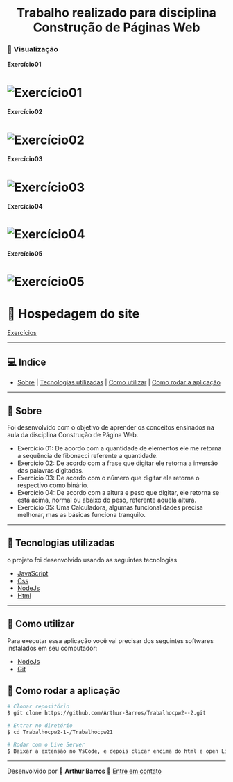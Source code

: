 <h1 align="center">
Trabalho realizado para disciplina Construção de Páginas Web
</h1>

### :movie_camera: Visualização
**Exercício01**
<h1>
  <img src="https://ik.imagekit.io/xlj9cejf8v/exercicio01fibonaci_lDsFyUkeN.gif" alt="Exercício01">
</h1>

**Exercício02**
<h1>
  <img src="https://ik.imagekit.io/xlj9cejf8v/exercicio02_zzmJdPY0c.gif" alt="Exercício02">
</h1>

**Exercício03**
<h1>
  <img src="https://ik.imagekit.io/xlj9cejf8v/exercicio03_Ubj422_-Q.gif" alt="Exercício03">
</h1>

**Exercício04**
<h1>
  <img src="https://ik.imagekit.io/xlj9cejf8v/exercicio04_mSb1VYzSH.gif" alt="Exercício04">
</h1>

**Exercício05**
<h1>
  <img src="https://ik.imagekit.io/xlj9cejf8v/exercicio05_N4_rpljfh.gif" alt="Exercício05">
</h1>

# :hotel: Hospedagem do site
[Exercícios](https://trabalhocpw2-1.firebaseapp.com/index.html)

---

## :computer: Indice
- [Sobre](#bookmark-sobre) | [Tecnologias utilizadas](#rocket-tecnologias-utilizadas) | [Como utilizar](#electric_plug-como-utilizar) | [Como rodar a aplicação](#file_folder-como-rodar-a-aplicação)

---

## :bookmark: Sobre
Foi desenvolvido com o objetivo de aprender os conceitos ensinados na aula da disciplina Construção de Página Web.

- Exercício 01: De acordo com a quantidade de elementos ele me retorna a sequência de fibonacci referente a quantidade.
- Exercício 02: De acordo com a frase que digitar ele retorna a inversão das palavras digitadas.
- Exercício 03: De acordo com o número que digitar ele retorna o respectivo como binário.
- Exercício 04: De acordo com a altura e peso que digitar, ele retorna se está acima, normal ou abaixo do peso, referente aquela altura.
- Exercício 05: Uma Calculadora, algumas funcionalidades precisa melhorar, mas as básicas funciona tranquilo.
    
---

## :rocket: Tecnologias utilizadas

o projeto foi desenvolvido usando as seguintes tecnologias

- [JavaScript](https://developer.mozilla.org/pt-BR/docs/Web/JavaScript)
- [Css](https://www.w3schools.com/Css/)
- [NodeJs](https://nodejs.org/en/)
- [Html](https://www.w3schools.com/html/)

---

## :electric_plug: Como utilizar
Para executar essa aplicação você vai precisar dos seguintes softwares instalados em seu computador:
- [NodeJs](https://nodejs.org/en/)
- [Git](https://git-scm.com/)

## :file_folder: Como rodar a aplicação

```bash
# Clonar repositório
$ git clone https://github.com/Arthur-Barros/Trabalhocpw2--2.git

# Entrar no diretório
$ cd Trabalhocpw2-1-/Trabalhocpw21

# Rodar com o Live Server
$ Baixar a extensão no VsCode, e depois clicar encima do html e open Live Sever, por padrão é a localhost:5000.

```
---

Desenvolvido por :purple_heart: **Arthur Barros** :email: [Entre em contato](https://www.linkedin.com/in/arthur-barros-/)
